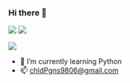 ### Hi there 👋

<img src="https://img.shields.io/badge/Python-#3776AB?style=flat-square&logo=Python&logoColor=white"/>
<img src="https://img.shields.io/badge/html5-E34F26?style=for-the-badge&logo=html5&logoColor=white">


<img src="https://github-readme-stats-git-masterrstaa-rickstaa.vercel.app/api?username=ef4555"/></a>

- 🌱 I’m currently learning Python
- 📫 chldPgns9806@gmail.com


